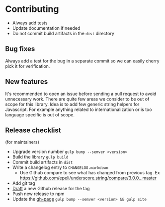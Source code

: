 
# Contributing

- Always add tests
- Update documentation if needed
- Do not commit build artifacts in the `dist` directory

## Bug fixes

Always add a test for the bug in a separate commit so we can easily cherry pick
it for verification.

## New features

It's recommended to open an issue before sending a pull request to avoid
unnecessary work. There are quite few areas we consider to be out of scope for
this library. Idea is to add few generic string helpers for Javascript. For
example anything related to internationalization or is too language specific
is out of scope.

## Release checklist

(for maintainers)

  - Upgrade version number `gulp bump --semver <version>`
  - Build the library `gulp build`
  - Commit build artifacts in `dist`
  - Write a changelog entry to `CHANGELOG.markdown`
    - Use Github compare to see what has changed from previous tag. Ex https://github.com/epeli/underscore.string/compare/3.0.0...master 
  - Add git tag
  - [Draft][d] a new Github release for the tag
  - Push new release to npm
  - Update the [gh-page][ghp] `gulp bump --semver <version> && gulp site`

[d]: https://github.com/epeli/underscore.string/releases
[ghp]: https://github.com/epeli/underscore.string/tree/gh-pages

